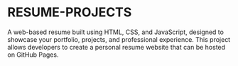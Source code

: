 # RESUME-PROJECTS

A web-based resume built using HTML, CSS, and JavaScript, designed to showcase your portfolio, projects, and professional experience. This project allows developers to create a personal resume website that can be hosted on GitHub Pages.

